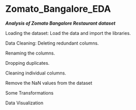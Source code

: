 # Zomato_Bangalore_EDA

***Analysis of Zomato Bangalore Restaurant dataset***


Loading the dataset: Load the data and import the libraries.

Data Cleaning: Deleting redundant columns.

Renaming the columns.

Dropping duplicates.

Cleaning individual columns.

Remove the NaN values from the dataset

Some Transformations

Data Visualization

